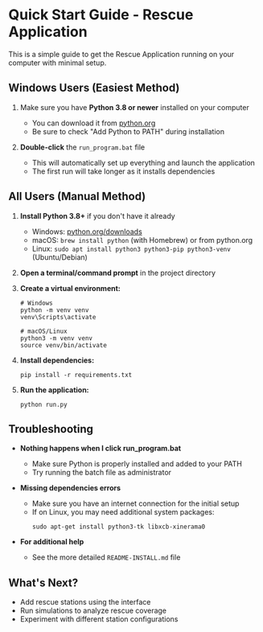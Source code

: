 # Quick Start Guide - Rescue Application

This is a simple guide to get the Rescue Application running on your computer with minimal setup.

## Windows Users (Easiest Method)

1. Make sure you have **Python 3.8 or newer** installed on your computer
   - You can download it from [python.org](https://www.python.org/downloads/)
   - Be sure to check "Add Python to PATH" during installation

2. **Double-click** the `run_program.bat` file
   - This will automatically set up everything and launch the application
   - The first run will take longer as it installs dependencies

## All Users (Manual Method)

1. **Install Python 3.8+** if you don't have it already
   - Windows: [python.org/downloads](https://www.python.org/downloads/)
   - macOS: `brew install python` (with Homebrew) or from python.org
   - Linux: `sudo apt install python3 python3-pip python3-venv` (Ubuntu/Debian)

2. **Open a terminal/command prompt** in the project directory

3. **Create a virtual environment:**
   ```
   # Windows
   python -m venv venv
   venv\Scripts\activate

   # macOS/Linux
   python3 -m venv venv
   source venv/bin/activate
   ```

4. **Install dependencies:**
   ```
   pip install -r requirements.txt
   ```

5. **Run the application:**
   ```
   python run.py
   ```

## Troubleshooting

- **Nothing happens when I click run_program.bat**
  - Make sure Python is properly installed and added to your PATH
  - Try running the batch file as administrator

- **Missing dependencies errors**
  - Make sure you have an internet connection for the initial setup
  - If on Linux, you may need additional system packages:
    ```
    sudo apt-get install python3-tk libxcb-xinerama0
    ```

- **For additional help**
  - See the more detailed `README-INSTALL.md` file

## What's Next?

- Add rescue stations using the interface
- Run simulations to analyze rescue coverage
- Experiment with different station configurations 